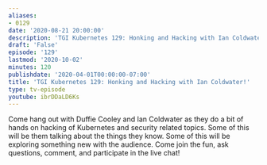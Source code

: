 ```yaml
---
aliases:
- 0129
date: '2020-08-21 20:00:00'
description: 'TGI Kubernetes 129: Honking and Hacking with Ian Coldwater!'
draft: 'False'
episode: '129'
lastmod: '2020-10-02'
minutes: 120
publishdate: '2020-04-01T00:00:00-07:00'
title: 'TGI Kubernetes 129: Honking and Hacking with Ian Coldwater!'
type: tv-episode
youtube: ibrDDaLD6Ks
---
```


Come hang out with Duffie Cooley and Ian Coldwater as they do a bit of hands on hacking of Kubernetes and security related topics. Some of this will be them talking about the things they know. Some of this will be exploring something new with the audience. Come join the fun, ask questions, comment, and participate in the live chat!